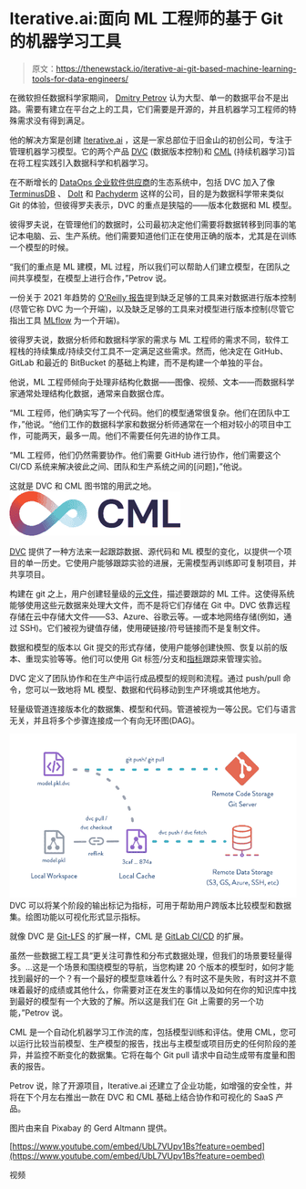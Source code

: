 # Iterative.ai:面向 ML 工程师的基于 Git 的机器学习工具

> 原文：<https://thenewstack.io/iterative-ai-git-based-machine-learning-tools-for-data-engineers/>

在微软担任数据科学家期间， [Dmitry Petrov](https://github.com/dmpetrov) 认为大型、单一的数据平台不是出路。需要有建立在平台之上的工具，它们需要是开源的，并且机器学习工程师的特殊需求没有得到满足。

他的解决方案是创建 [Iterative.ai](https://iterative.ai/) ，这是一家总部位于旧金山的初创公司，专注于管理机器学习模型。它的两个产品 [DVC](https://dvc.org/) (数据版本控制)和 [CML](https://cml.dev/) (持续机器学习)旨在将工程实践引入数据科学和机器学习。

在不断增长的 [DataOps 企业软件供应商](https://medium.com/data-ops/the-dataops-enterprise-software-industry-2019-a862904857ef)的生态系统中，包括 DVC 加入了像 [TerminusDB](https://thenewstack.io/terminusdb-takes-on-data-collaboration-with-a-git-like-approach/) 、 [Dolt](https://thenewstack.io/dolt-a-relational-database-with-git-like-cloning-features/) 和 [Pachyderm](https://www.pachyderm.com/) 这样的公司，目的是为数据科学带来类似 Git 的体验，但彼得罗夫表示，DVC 的重点是狭隘的——版本化数据和 ML 模型。

彼得罗夫说，在管理他们的数据时，公司最初决定他们需要将数据转移到同事的笔记本电脑、云、生产系统。他们需要知道他们正在使用正确的版本，尤其是在训练一个模型的时候。

“我们的重点是 ML 建模，ML 过程，所以我们可以帮助人们建立模型，在团队之间共享模型，在模型上进行合作，”Petrov 说。

一份关于 2021 年趋势的 [O'Reilly 报告](https://www.oreilly.com/radar/where-programming-ops-ai-and-the-cloud-are-headed-in-2021/)提到缺乏足够的工具来对数据进行版本控制(尽管它称 DVC 为一个开端)，以及缺乏足够的工具来对模型进行版本控制(尽管它指出工具 [MLflow](https://mlflow.org/) 为一个开端)。

彼得罗夫说，数据分析师和数据科学家的需求与 ML 工程师的需求不同，软件工程栈的持续集成/持续交付工具不一定满足这些需求。然而，他决定在 GitHub、GitLab 和最近的 BitBucket 的基础上构建，而不是构建一个单独的平台。

他说，ML 工程师倾向于处理非结构化数据——图像、视频、文本——而数据科学家通常处理结构化数据，通常来自数据仓库。

“ML 工程师，他们确实写了一个代码。他们的模型通常很复杂。他们在团队中工作，”他说。“他们工作的数据科学家和数据分析师通常在一个相对较小的项目中工作，可能两天，最多一周。他们不需要任何先进的协作工具。

“ML 工程师，他们仍然需要协作。他们需要 GitHub 进行协作，他们需要这个 CI/CD 系统来解决彼此之间、团队和生产系统之间的[问题]，”他说。

这就是 DVC 和 CML 图书馆的用武之地。![](img/919d1a2110e697ee18c0e2918cb27620.png)

[DVC](https://github.com/iterative/dvc) 提供了一种方法来一起跟踪数据、源代码和 ML 模型的变化，以提供一个项目的单一历史。它使用户能够跟踪实验的进展，无需模型再训练即可复制项目，并共享项目。

构建在 git 之上，用户创建轻量级的[元文件](https://dvc.org/doc/user-guide/project-structure)，描述要跟踪的 ML 工件。这使得系统能够使用这些元数据来处理大文件，而不是将它们存储在 Git 中。DVC 依靠远程存储在云中存储大文件——S3、Azure、谷歌云等。—或本地网络存储(例如，通过 SSH)。它们被视为键值存储，使用硬链接/符号链接而不是复制文件。

数据和模型的版本以 Git 提交的形式存储，使用户能够创建快照、恢复以前的版本、重现实验等等。他们可以使用 Git 标签/分支和[指标](https://dvc.org/doc/command-reference/metrics)跟踪来管理实验。

DVC 定义了团队协作和在生产中运行成品模型的规则和流程。通过 push/pull 命令，您可以一致地将 ML 模型、数据和代码移动到生产环境或其他地方。

轻量级管道连接版本化的数据集、模型和代码。管道被视为一等公民。它们与语言无关，并且将多个步骤连接成一个有向无环图(DAG)。

![](img/325e367532ffce72458c2758054f63dd.png)
DVC 可以将某个阶段的输出标记为指标，可用于帮助用户跨版本比较模型和数据集。绘图功能以可视化形式显示指标。

就像 DVC 是 [Git-LFS](https://git-lfs.github.com/) 的扩展一样，CML 是 [GitLab CI/CD](https://docs.gitlab.com/ee/ci/) 的扩展。

虽然一些数据工程工具“更关注可靠性和分布式数据处理，但我们的场景要轻量得多。…这是一个场景和围绕模型的导航，当您构建 20 个版本的模型时，如何才能找到最好的一个？有一个最好的模型意味着什么？有时这不是失败，有时这并不意味着最好的成绩或其他什么，你需要对正在发生的事情以及如何在你的知识库中找到最好的模型有一个大致的了解。所以这是我们在 Git 上需要的另一个功能，”Petrov 说。

CML 是一个自动化机器学习工作流的库，包括模型训练和评估。使用 CML，您可以运行比较当前模型、生产模型的报告，找出与主模型或项目历史的任何阶段的差异，并监控不断变化的数据集。它将在每个 Git pull 请求中自动生成带有度量和图表的报告。

Petrov 说，除了开源项目，Iterative.ai 还建立了企业功能，如增强的安全性，并将在下个月左右推出一款在 DVC 和 CML 基础上结合协作和可视化的 SaaS 产品。

图片由来自 Pixabay 的 Gerd Altmann 提供。

[https://www.youtube.com/embed/UbL7VUpv1Bs?feature=oembed](https://www.youtube.com/embed/UbL7VUpv1Bs?feature=oembed)

视频

<svg xmlns:xlink="http://www.w3.org/1999/xlink" viewBox="0 0 68 31" version="1.1"><title>Group</title> <desc>Created with Sketch.</desc></svg>